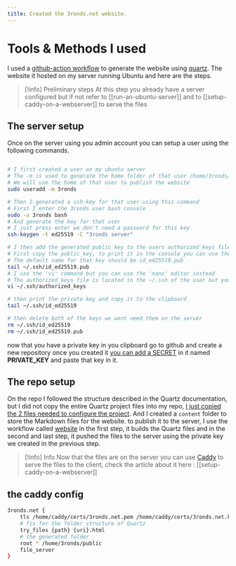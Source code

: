 ```yaml
---
title: Created the 3ronds.net website.
---
```

# Tools & Methods I used 

I used a [github-action workflow](https://github.com/chamaloriz/cult-of-the-done/blob/main/.github/workflows/website.yml) to generate the website using [quartz](https://github.com/jackyzha0/quartz).
The website it hosted on my server running Ubuntu and here are the steps.

> [!info] Preliminary steps
> At this step you already have a server configured but if not refer to [[run-an-ubuntu-server]] and to [[setup-caddy-on-a-webserver]] to serve the files
## The server setup

Once on the server using you admin account you can setup a user using the following commands.

```bash

# I first created a user on my ubuntu server
# The -m is used to generate the home folder of that user /home/3ronds/
# We will use the home of that user to publish the website
sudo useradd -m 3ronds

# Then I generated a ssh-key for that user using this command
# First I enter the 3ronds user bash console
sudo -u 3ronds bash
# And generate the key for that user
# I just press enter we don't need a password for this key
ssh-keygen -t ed25519 -C "3ronds server"

# I then add the generated public key to the users authorized_keys file, to do that.
# First copy the public_key, to print it in the console you can use the tail command
# The default name for that key should be id_ed25519.pub 
tail ~/.ssh/id_ed25519.pub
# I use the 'vi' command but you can use the 'nano' editor instead
# The authorized_keys file is located in the ~/.ssh of the user but you need to create it, it does not exist by default in a new user.
vi ~/.ssh/authorized_keys

# then print the private key and copy it to the clipboard
tail ~/.ssh/id_ed25519

# then delete both of the keys we wont need them on the server
rm ~/.ssh/id_ed25519
rm ~/.ssh/id_ed25519.pub

```

now that you have a private key in you clipboard go to github and create a new repository once you created it [you can add a SECRET](https://docs.github.com/en/actions/how-tos/write-workflows/choose-what-workflows-do/use-secrets) in it named **PRIVATE_KEY** and paste that key in it.

## The repo setup

On the repo I followed the structure described in the Quartz documentation, but I did not copy the entire Quartz project files into my repo, [I just copied the 2 files needed to configure the project](https://github.com/chamaloriz/cult-of-the-done/tree/main/quartz-config). And I created a `content` folder to store the Markdown files for the website. to publish it to the server, I use the workflow called [website](https://github.com/chamaloriz/cult-of-the-done/blob/main/.github/workflows/website.yml) in the first step, it builds the Quartz files and in the second and last step, it pushed the files to the server using the private key we created in the previous step.

> [!info] Info
> Now that the files are on the server you can use [Caddy](https://caddyserver.com/) to serve the files to the client, check the article about it here : [[setup-caddy-on-a-webserver]]

## the caddy config

```bash
3ronds.net {
    tls /home/caddy/certs/3ronds.net.pem /home/caddy/certs/3ronds.net.key
    # fix for the folder structure of Quartz
    try_files {path} {uri}.html
    # the generated folder
    root * /home/3ronds/public
    file_server
}
```